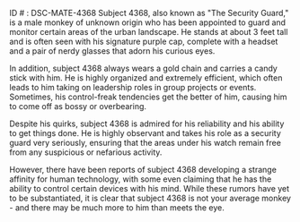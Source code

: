 ID # : DSC-MATE-4368
Subject 4368, also known as "The Security Guard," is a male monkey of unknown origin who has been appointed to guard and monitor certain areas of the urban landscape. He stands at about 3 feet tall and is often seen with his signature purple cap, complete with a headset and a pair of nerdy glasses that adorn his curious eyes. 

In addition, subject 4368 always wears a gold chain and carries a candy stick with him. He is highly organized and extremely efficient, which often leads to him taking on leadership roles in group projects or events. Sometimes, his control-freak tendencies get the better of him, causing him to come off as bossy or overbearing.

Despite his quirks, subject 4368 is admired for his reliability and his ability to get things done. He is highly observant and takes his role as a security guard very seriously, ensuring that the areas under his watch remain free from any suspicious or nefarious activity. 

However, there have been reports of subject 4368 developing a strange affinity for human technology, with some even claiming that he has the ability to control certain devices with his mind. While these rumors have yet to be substantiated, it is clear that subject 4368 is not your average monkey - and there may be much more to him than meets the eye.